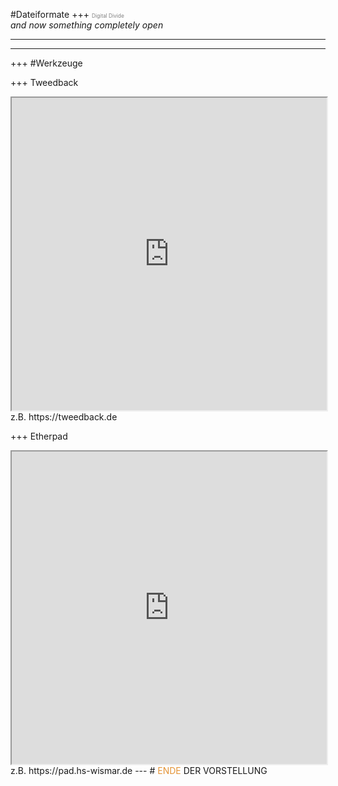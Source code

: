 #Dateiformate
+++
<span style="color:gray; font-size:0.6em;">Digital Divide</span>
<br>
<i>and now something completely open</i>

---


---


+++
#Werkzeuge

+++
Tweedback
 <iframe
      src="https://tweedback.de"
      width="100%" 
      height="500" 
      name="twdbk">
</iframe>
z.B. https://tweedback.de

+++
Etherpad
 <iframe
      src="https://pad.hs-wismar.de"
      width="100%" 
      height="500" 
      name="etherpad">
</iframe>
z.B. https://pad.hs-wismar.de
---
# <span style="color: #e49436">ENDE</span> DER VORSTELLUNG
